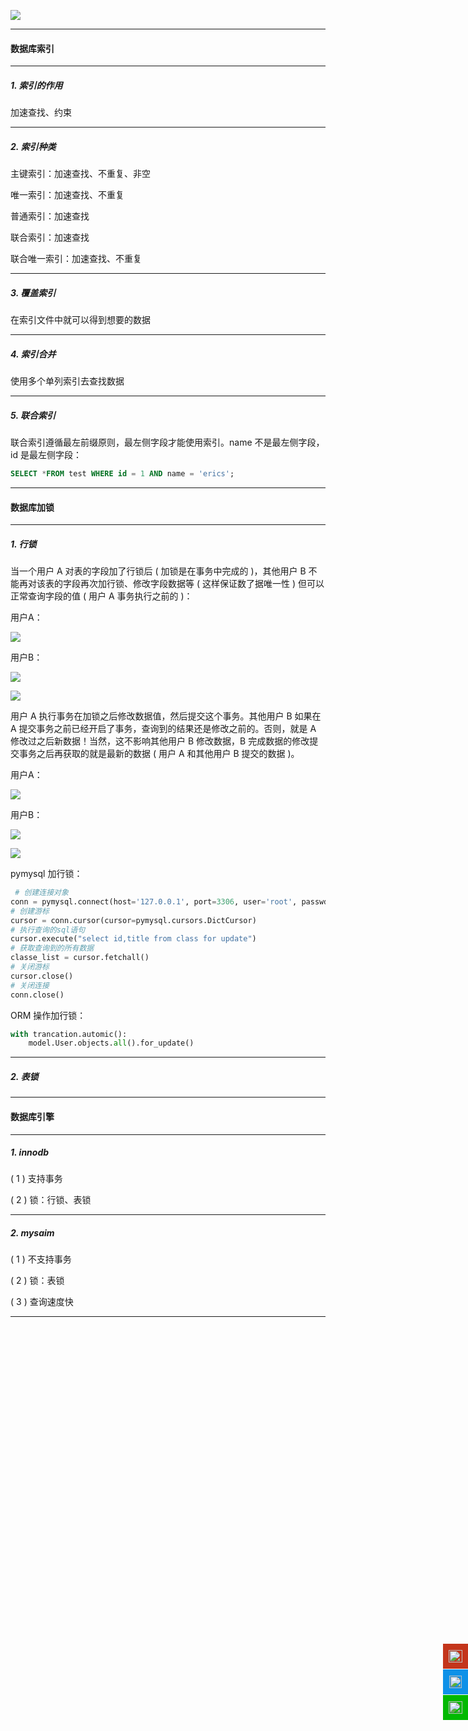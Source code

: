 ![](../img/mysql/mysql.jpeg)

<hr>

#### 数据库索引
<hr>

##### 1. 索引的作用
加速查找、约束

<hr>

##### 2. 索引种类

主键索引：加速查找、不重复、非空

唯一索引：加速查找、不重复

普通索引：加速查找

联合索引：加速查找

联合唯一索引：加速查找、不重复

<hr>

##### 3. 覆盖索引
在索引文件中就可以得到想要的数据

<hr>

##### 4. 索引合并
使用多个单列索引去查找数据

<hr>

##### 5. 联合索引
联合索引遵循最左前缀原则，最左侧字段才能使用索引。name 不是最左侧字段，id 是最左侧字段：
```sql
SELECT *FROM test WHERE id = 1 AND name = 'erics';
```
<hr>

#### 数据库加锁
<hr>

##### 1. 行锁
当一个用户 A 对表的字段加了行锁后 ( 加锁是在事务中完成的 )，其他用户 B 不能再对该表的字段再次加行锁、修改字段数据等 ( 这样保证数了据唯一性 ) 但可以正常查询字段的值 ( 用户 A 事务执行之前的 )：

用户A：

![](../img/mysql/rowblock01.png)

用户B：

![](../img/mysql/rowblock02.png)

![](../img/mysql/rowblock03.png)

用户 A 执行事务在加锁之后修改数据值，然后提交这个事务。其他用户 B 如果在 A 提交事务之前已经开启了事务，查询到的结果还是修改之前的。否则，就是 A
修改过之后新数据！当然，这不影响其他用户 B 修改数据，B 完成数据的修改提交事务之后再获取的就是最新的数据 ( 用户 A 和其他用户 B 提交的数据 )。

用户A：

![](../img/mysql/rowblock04.png)

用户B：

![](../img/mysql/rowblock05.png)

![](../img/mysql/rowblock06.png)

pymysql 加行锁：
```python
 # 创建连接对象
conn = pymysql.connect(host='127.0.0.1', port=3306, user='root', passwd='123456', db='test')
# 创建游标
cursor = conn.cursor(cursor=pymysql.cursors.DictCursor)
# 执行查询的sql语句
cursor.execute("select id,title from class for update")
# 获取查询到的所有数据
classe_list = cursor.fetchall()
# 关闭游标
cursor.close()
# 关闭连接
conn.close()
```
ORM 操作加行锁：
```python
with trancation.automic():
    model.User.objects.all().for_update()
```
<hr>

##### 2. 表锁

<hr>

#### 数据库引擎
<hr>

##### 1. innodb
( 1 ) 支持事务

( 2 ) 锁：行锁、表锁

<hr>

##### 2. mysaim
( 1 ) 不支持事务

( 2 ) 锁：表锁

( 3 ) 查询速度快

<hr>

<div style="width: 60px;height: auto;z-index: 99;bottom: 30%;position: fixed;right: 0px" id="plug-ins">
    <div style="position: relative;float: right">
        <a target="" href="javascript:;" id="weibo"
           style="display: block;width: 40px;height: 40px;background-color: #c4351b;margin-top: 1px;">
            <img width="22" height="20" src="../img/weibo.png" alt=""
                 style="margin-top: 10px;margin-left: 9px">
        </a>
      <a target="_blank" href="http://sighttp.qq.com/authd?IDKEY=5838160dbeb2a49f264d5e2d13d6336248d74a60cf56ecad" id="qq" style="display: block;width: 40px;height: 40px;background-color:#0e91e8;margin-top: 1px">
            <img width="20" height="20" src="../img/qq.png" 
                 style="margin-top: 10px;margin-left: 10px" alt="点击这里给我发消息" title="点击这里给我发消息">
        </a>
        <a href="javascript:" id="wechat"
           style="display: block;width: 40px;height: 40px;background-color:#01b901;margin-top:1px">
            <img width="22" height="20" src="../img/wechat.png"
                 style="margin-top: 10px;margin-left: 9px">
        </a>
        <a href="javascript:" id="go_top"
           style="display: none;width: 40px;height: 40px;background-color: #b5b5b5;margin-top: 1px">
            <img width="22" height="20" src="../img/top.png" alt=""
                 style="margin-top: 10px;margin-left: 9px">
        </a>
    </div>
</div>
<div style="width: auto;height: auto;z-index: 99;position: fixed;left: 0;bottom: 0;" id="support_us" hidden="hidden">
        <div id="alipei_and_wechat">
            <button type="button" class="close"><span aria-hidden="true">&times;</span></button>
            <img class="img-responsive" width="180px" height="" src="../img/public/33659FBDE4AF3F7A005E17D9BA173D04.jpg" alt="..."><br>
            <img class="img-responsive" width="180px" height="" src="../img/public/B37F6EA6DF3F4C1CA0A65C0E80AE131E.jpg" alt="...">
        </div>
</div>
<div style="width: auto;height: auto;z-index: 99;position: fixed;right: 0;top: 70px;" id="google_ads">
        <div>
            <div style="width: 180px;height: auto"></div>
            <script async src="https://pagead2.googlesyndication.com/pagead/js/adsbygoogle.js"></script>
            <!-- Vertical -->
            <ins class="adsbygoogle"
                 style="display:block"
                 data-ad-client="ca-pub-6937898095875663"
                 data-ad-slot="2927491642"
                 data-ad-format="auto"
                 data-full-width-responsive="true"></ins>
            <script>
                 (adsbygoogle = window.adsbygoogle || []).push({});
            </script>
        </div>
</div>